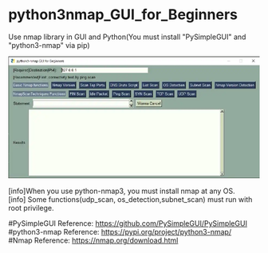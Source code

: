 # python3nmap_GUI_for_Beginners
Use nmap library in GUI and Python(You must install "PySimpleGUI" and "python3-nmap" via pip)  

![GUI_IMAGE](GUI_IMAGE.webp)

[info]When you use python-nmap3, you must install nmap at any OS.  
[info] Some functions(udp_scan, os_detection,subnet_scan) must run with root privilege.

#PySimpleGUI Reference: https://github.com/PySimpleGUI/PySimpleGUI  
#python3-nmap Reference: https://pypi.org/project/python3-nmap/  
#Nmap Reference: https://nmap.org/download.html  
